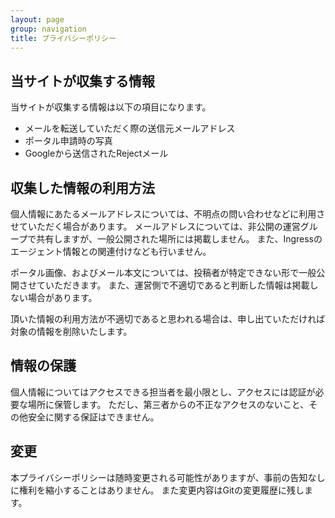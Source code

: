 ```yaml
---
layout: page
group: navigation
title: プライバシーポリシー
---
```

## 当サイトが収集する情報

当サイトが収集する情報は以下の項目になります。

- メールを転送していただく際の送信元メールアドレス
- ポータル申請時の写真
- Googleから送信されたRejectメール

## 収集した情報の利用方法

個人情報にあたるメールアドレスについては、不明点の問い合わせなどに利用させていただく場合があります。
メールアドレスについては、非公開の運営グループで共有しますが、一般公開された場所には掲載しません。
また、Ingressのエージェント情報との関連付けなども行いません。

ポータル画像、およびメール本文については、投稿者が特定できない形で一般公開させていただきます。
また、運営側で不適切であると判断した情報は掲載しない場合があります。

頂いた情報の利用方法が不適切であると思われる場合は、申し出ていただければ対象の情報を削除いたします。

## 情報の保護

個人情報についてはアクセスできる担当者を最小限とし、アクセスには認証が必要な場所に保管します。
ただし、第三者からの不正なアクセスのないこと、その他安全に関する保証はできません。

## 変更

本プライバシーポリシーは随時変更される可能性がありますが、事前の告知なしに権利を縮小することはありません。
また変更内容はGitの変更履歴に残します。
